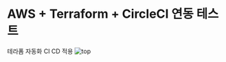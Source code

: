 # AWS + Terraform + CircleCI 연동 테스트

테라폼 자동화 CI CD 적용
![top](https://user-images.githubusercontent.com/62891711/106543968-1dfc6e80-654a-11eb-9ea3-1ba4a96f6494.png)
